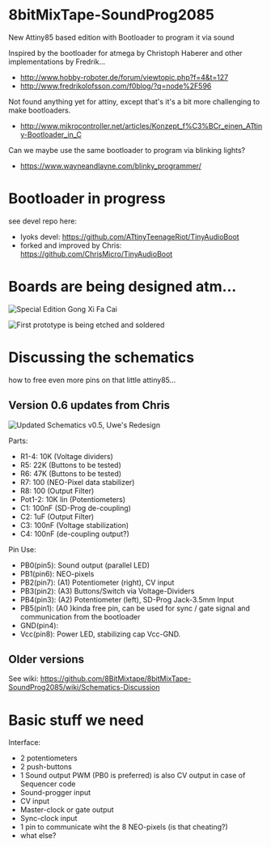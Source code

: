 # 8bitMixTape-SoundProg2085
 New Attiny85 based edition with Bootloader to program it via sound

Inspired by the bootloader for atmega by Christoph Haberer and other implementations by Fredrik...
* http://www.hobby-roboter.de/forum/viewtopic.php?f=4&t=127
* http://www.fredrikolofsson.com/f0blog/?q=node%2F596

Not found anything yet for attiny, except that's it's a bit more challenging to make bootloaders.
* http://www.mikrocontroller.net/articles/Konzept_f%C3%BCr_einen_ATtiny-Bootloader_in_C

Can we maybe use the same bootloader to program via blinking lights?
* https://www.wayneandlayne.com/blinky_programmer/

# Bootloader in progress
see devel repo here: 
* Iyoks devel: https://github.com/ATtinyTeenageRiot/TinyAudioBoot
* forked and improved by Chris: https://github.com/ChrisMicro/TinyAudioBoot

# Boards are being designed atm...

![Special Edition Gong Xi Fa Cai](https://github.com/8BitMixtape/8bitMixTape-SoundProg2085/blob/master/boards/images_schematics/85SoundProg_MixTape_V03-NEO_RedChicken.jpg)

![First prototype is being etched and soldered](https://github.com/8BitMixtape/8bitMixTape-SoundProg2085/raw/master/boards/FirstPrototype_Neo03/IMG_20170129_015545_HDR.jpg)

# Discussing the schematics
how to free even more pins on that little attiny85...

## Version 0.6 updates from Chris

![Updated Schematics v0.5, Uwe's Redesign](https://github.com/8BitMixtape/8bitMixTape-SoundProg2085/blob/master/boards/images_schematics/Schematics_85SoundProg_MixTape_V06.png)

Parts:
* R1-4: 10K (Voltage dividers)
* R5: 22K (Buttons to be tested)
* R6: 47K (Buttons to be tested)
* R7: 100 (NEO-Pixel data stabilizer)
* R8: 100 (Output Filter)
* Pot1-2: 10K lin (Potentiometers)
* C1: 100nF (SD-Prog de-coupling)
* C2: 1uF (Output Filter)
* C3: 100nF (Voltage stabilization)
* C4: 100nF (de-coupling output?)

Pin Use:
* PB0(pin5): Sound output (parallel LED)
* PB1(pin6): NEO-pixels
* PB2(pin7): (A1) Potentiometer (right), CV input
* PB3(pin2): (A3) Buttons/Switch via Voltage-Dividers
* PB4(pin3): (A2) Potentiometer (left), SD-Prog Jack-3.5mm Input
* PB5(pin1): (A0 )kinda free pin, can be used for sync / gate signal and communication from the bootloader
* GND(pin4):
* Vcc(pin8): Power LED, stabilizing cap Vcc-GND. 

## Older versions

See wiki: https://github.com/8BitMixtape/8bitMixTape-SoundProg2085/wiki/Schematics-Discussion

# Basic stuff we need

Interface:
* 2 potentiometers
* 2 push-buttons
* 1 Sound output PWM (PB0 is preferred) is also CV output in case of Sequencer code
* Sound-progger input
* CV input
* Master-clock or gate output
* Sync-clock input
* 1 pin to communicate wiht the 8 NEO-pixels (is that cheating?)
* what else?

